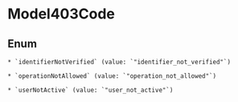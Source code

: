 
# Model403Code

## Enum


    * `identifierNotVerified` (value: `"identifier_not_verified"`)

    * `operationNotAllowed` (value: `"operation_not_allowed"`)

    * `userNotActive` (value: `"user_not_active"`)



